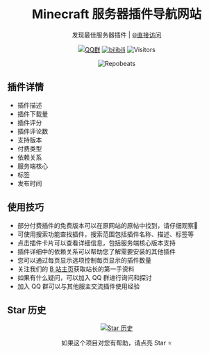 <div align="center">

# Minecraft 服务器插件导航网站
发现最佳服务器插件 | [🌐直接访问](https://mcplugin.netlify.app/)

[![QQ群](https://img.shields.io/badge/-QQ%E7%BE%A4%EF%BD%9C684957856-blue?style=flat&logo=QQ)](https://qm.qq.com/q/Ghue9KRxi8)
[![bilibili](https://img.shields.io/badge/-bilibili%E8%A7%86%E9%A2%91%EF%BD%9CBV1wZvPzXENR-%23FB7299?style=flat&logo=bilibili)](https://www.bilibili.com/video/BV1wZvPzXENR)
![Visitors](https://api.visitorbadge.io/api/visitors?path=https%3A%2F%2Fvisitorbadge.io%2F&countColor=%23263759)

![Repobeats](https://repobeats.axiom.co/api/embed/f16b160ea419610190dff30d327b56ad37f2e86e.svg "Repobeats analytics image")

</div>

## 插件详情
- 插件描述
- 插件下载量
- 插件评分
- 插件评论数
- 支持版本
- 付费类型
- 依赖关系
- 服务端核心
- 标签
- 发布时间

## 使用技巧
- 部分付费插件的免费版本可以在原网站的原帖中找到，请仔细观察👀
- 可使用搜索功能查找插件，搜索范围包括插件名称、描述、标签等
- 点击插件卡片可以查看详细信息，包括服务端核心版本支持
- 插件详细中的依赖关系可以帮助您了解需要安装的其他插件
- 您可以通过每页显示选项控制每页显示的插件数量
- 关注我们的 [B 站主页](https://space.bilibili.com/375148183)获取站长的第一手资料
- 如果有什么疑问，可以加入 QQ 群进行询问和探讨
- 加入 QQ 群可以与其他服主交流插件使用经验

## Star 历史

<div align="center">

[![Star 历史](https://starchart.cc/Kauo7420/Kauo7420.svg?variant=adaptive)](https://starchart.cc/Kauo7420/Kauo7420)

如果这个项目对您有帮助，请点亮 Star ⭐
</div>
